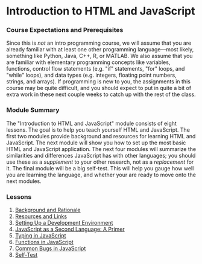 # Introduction to HTML and JavaScript

### Course Expectations and Prerequisites

Since this is *not* an intro programming course, we will assume that you are
already familiar with at least one other programming language—most likely,
something like Python, Java, C++, R, or MATLAB.  We also assume that you are
familiar with elementary programming concepts like variables, functions,
control flow statements (e.g. "if" statements, "for" loops, and "while" loops),
and data types (e.g. integers, floating point numbers, strings, and arrays).
If programming is new to you, the assignments in this course may be quite
difficult, and you should expect to put in quite a bit of extra work in these
next couple weeks to catch up with the rest of the class.


### Module Summary

The "Introduction to HTML and JavaScript" module consists of eight lessons.
The goal is to help you teach yourself HTML and JavaScript.  The first two
modules provide background and resources for learning HTML and JavaScript.  The
next module will show you how to set up the most basic HTML and JavaScript
application.  The next four modules will summarize the similarities and
differences JavaScript has with other languages; you should use these as a
*supplement* to your other research, not as a *replacement* for it.  The final
module will be a big self-test.  This will help you gauge how well you are
learning the language, and whether your are ready to move onto the next
modules.


### Lessons

1. [Background and Rationale](1.background-and-rationale.html)
2. [Resources and Links](2.resources-and-links.html)
3. [Setting Up a Development Environment](3.development-environment.html)
4. [JavaScript as a Second Language: A Primer](4.javascript-primer.html)
5. [Typing in JavaScript](5.typing-in-javascript.html)
6. [Functions in JavaScript](6.functions-in-javascript.html)
7. [Common Bugs in JavaScript](7.common-bugs-in-javascript.html)
8. [Self-Test](8.self-test.html)
